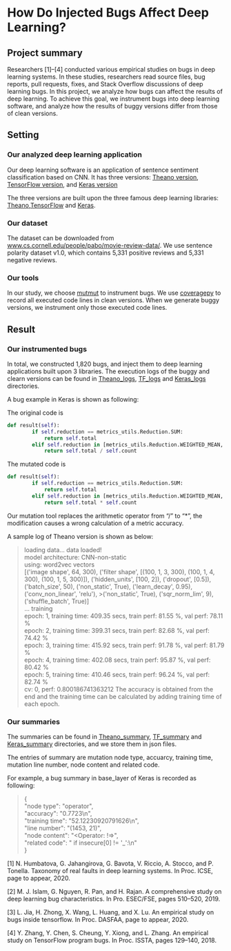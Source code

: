 # How Do Injected Bugs Affect Deep Learning?

## Project summary

Researchers [1]–[4] conducted various empirical studies on bugs in deep learning systems. In these studies, researchers read source files, bug reports, pull requests, fixes, and Stack Overflow discussions of deep learning bugs. In this project, we analyze how bugs can affect the results of deep learning. To achieve this goal, we instrument bugs into deep learning software, and analyze how the results of buggy versions differ from those of clean versions. 

## Setting
### Our analyzed deep learning application

Our deep learning software is an application of sentence sentiment classification based on CNN. It has three versions: [Theano version](https://github.com/yoonkim/CNN_sentence), [TensorFlow version](https://github.com/dennybritz/cnn-text-classification-tf), and [Keras version](https://github.com/alexander-rakhlin/CNN-for-Sentence-Classification-in-Keras)

The three versions are built upon the three famous deep learning libraries: [Theano](https://github.com/Theano/Theano),[TensorFlow](https://github.com/tensorflow/tensorflow) and [Keras](https://github.com/keras-team/keras).

### Our dataset

The dataset can be downloaded from www.cs.cornell.edu/people/pabo/movie-review-data/. We use sentence polarity dataset v1.0, which contains 5,331 positive reviews and 5,331 negative reviews. 

### Our tools

In our study, we choose [mutmut](https://github.com/boxed/mutmut) to instrument bugs. We use [coveragepy](https://github.com/nedbat/coveragepy) to record all executed code lines in clean versions. When we generate buggy versions, we instrument only those executed code lines.

## Result
### Our instrumented bugs

In total, we constructed 1,820 bugs, and inject them to deep learning applications built upon 3 libraries. The execution logs of the buggy and clearn versions can be found in [Theano_logs](https://github.com/bugdataupload/deeplearningbugs/Theano_logs), [TF_logs](https://github.com/bugdataupload/deeplearningbugs/TF_logs) and [Keras_logs](https://github.com/bugdataupload/deeplearningbugs/Keras_logs) directories.


A bug example in Keras is shown as following:

The original code is

```Python
def result(self):
        if self.reduction == metrics_utils.Reduction.SUM:
            return self.total
        elif self.reduction in [metrics_utils.Reduction.WEIGHTED_MEAN, metrics_utils.Reduction.SUM_OVER_BATCH_SIZE]:
            return self.total / self.count
```
The mutated code is

```Python
def result(self):
        if self.reduction == metrics_utils.Reduction.SUM:
            return self.total
        elif self.reduction in [metrics_utils.Reduction.WEIGHTED_MEAN, metrics_utils.Reduction.SUM_OVER_BATCH_SIZE]:
            return self.total * self.count
```
Our mutation tool replaces the arithmetic operator from “/” to “*”, the modification causes a wrong calculation of a metric accuracy.

A sample log of Theano version is shown as below:

>loading data... data loaded!  
>model architecture: CNN-non-static  
>using: word2vec vectors  
>[('image shape', 64, 300), ('filter shape', [(100, 1, 3, 300), (100, 1, 4, 300), (100, 1, 5, 300)]), ('hidden_units', [100, 2]), ('dropout', [0.5]), ('batch_size', 50), ('non_static', True), ('learn_decay', 0.95), ('conv_non_linear', 'relu'), >('non_static', True), ('sqr_norm_lim', 9), ('shuffle_batch', True)]  
>... training  
>epoch: 1, training time: 409.35 secs, train perf: 81.55 %, val perf: 78.11 %  
>epoch: 2, training time: 399.31 secs, train perf: 82.68 %, val perf: 74.42 %  
>epoch: 3, training time: 415.92 secs, train perf: 91.78 %, val perf: 81.79 %  
>epoch: 4, training time: 402.08 secs, train perf: 95.87 %, val perf: 80.42 %  
>epoch: 5, training time: 410.46 secs, train perf: 96.24 %, val perf: 82.74 %  
>cv: 0, perf: 0.800186741363212
The accuracy is obtained from the end and the training time can be calculated by adding training time of each epoch. 

### Our summaries

The summaries can be found in [Theano_summary](https://github.com/bugdataupload/deeplearningbugs/Theano_summary), [TF_summary](https://github.com/bugdataupload/deeplearningbugs/TF_summary) and [Keras_summary](https://github.com/bugdataupload/deeplearningbugs/Keras_summary) directories, and we store them in json files.

The entries of summary are mutation node type, accuarcy, training time, mutation line number, node content and related code.

For example, a bug summary in base_layer of Keras is recorded as following:


>{  
>    "node type": "operator",  
>    "accuracy": "0.7723\n",  
>    "training time": "52.12230920791626\n",  
>    "line number": "(1453, 21)",  
>    "node content": "<Operator: !=>",  
>    "related code": "    if insecure[0] != '_':\n"  
>  }  

[1] N. Humbatova, G. Jahangirova, G. Bavota, V. Riccio, A. Stocco, and P. Tonella. Taxonomy of real faults in deep learning systems. In Proc. ICSE, page to appear, 2020.

[2] M. J. Islam, G. Nguyen, R. Pan, and H. Rajan. A comprehensive study on deep learning bug characteristics. In Pro. ESEC/FSE, pages 510–520, 2019.

[3] L. Jia, H. Zhong, X. Wang, L. Huang, and X. Lu. An empirical study on bugs inside tensorflow. In Proc. DASFAA, page to appear, 2020.

[4] Y. Zhang, Y. Chen, S. Cheung, Y. Xiong, and L. Zhang. An empirical study on TensorFlow program bugs. In Proc. ISSTA, pages 129–140, 2018.
